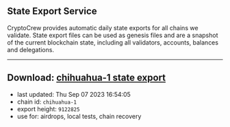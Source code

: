 ## State Export Service
CryptoCrew provides automatic daily state exports for all chains we validate. State export files can be used as genesis files and are a snapshot of the current blockchain state, including all validators, accounts, balances and delegations.

---
**Download: [chihuahua-1 state export](https://dl.ccvalidators.com/SERVICE/chihuahua/chihuahua-1_export_9122825.json)**
---

- last updated: Thu Sep 07 2023 16:54:05
- chain id: `chihuahua-1`
- export height: `9122825`
- use for: airdrops, local tests, chain recovery
